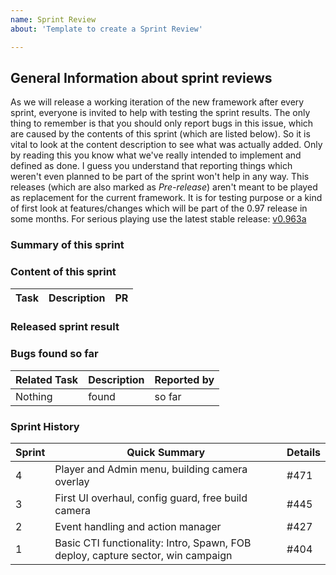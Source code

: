 ```yaml
---
name: Sprint Review
about: 'Template to create a Sprint Review'

---
```


## General Information about sprint reviews
As we will release a working iteration of the new framework after every sprint, everyone is invited to help with testing the sprint results.
The only thing to remember is that you should only report bugs in this issue, which are caused by the contents of this sprint (which are listed below). So it is vital to look at the content description to see what was actually added. Only by reading this you know what we've really intended to implement and defined as done.
I guess you understand that reporting things which weren't even planned to be part of the sprint won't help in any way.
This releases (which are also marked as *Pre-release*) aren't meant to be played as replacement for the current framework. It is for testing purpose or a kind of first look at features/changes which will be part of the 0.97 release in some months.
For serious playing use the latest stable release: [v0.963a](https://github.com/KillahPotatoes/KP-Liberation/releases/tag/v0.963a-Hotfix3)

### Summary of this sprint
<!-- A summary of what've been done during the sprint. Also which conclusions, plans, new ideas, etc. evolved. -->


### Content of this sprint
<!-- List of all finished tasks which were part of this sprint. -->
| Task | Description | PR |
| --- | --- | --- |

### Released sprint result
<!-- Link to the releases entry of the current sprint release -->
<!-- Example: https://github.com/KillahPotatoes/KP-Liberation/releases/tag/v0.97S6 -->


### Bugs found so far
<!-- List of all bugs which had been found during the sprint which weren't fixed during this sprint. -->
<!-- Maybe because the bug is from a completely different task from the past and therefore not planned to be touched in this sprint -->
<!-- or it came up after a sprint task was considered finish, so it would need to be addressed in the next sprint. -->
| Related Task | Description | Reported by |
| --- | --- | --- |
| Nothing | found | so far |

### Sprint History
<!-- History of all Sprint Review Issues from the past -->
| Sprint | Quick Summary | Details |
| --- | --- | --- |
| 4 | Player and Admin menu, building camera overlay | #471 |
| 3 | First UI overhaul, config guard, free build camera | #445 |
| 2 | Event handling and action manager | #427 |
| 1 | Basic CTI functionality: Intro, Spawn, FOB deploy, capture sector, win campaign | #404 |
